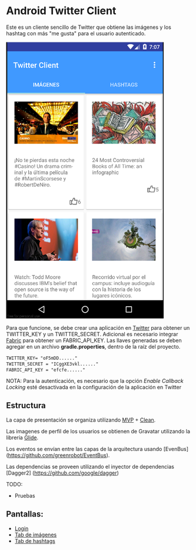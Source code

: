 # Android Twitter Client

Este es un cliente sencillo de Twitter que obtiene las imágenes y los hashtag con más "me gusta" para el usuario autenticado.

![Tab Imágenes](./screenshots/2-images.png "Tab de imágenes")

Para que funcione, se debe crear una aplicación en [Twitter](https://dev.twitter.com/) para obtener un TWITTER_KEY y un TWITTER_SECRET. Adicional es necesario integrar [Fabric](https://fabric.io/kits/android/twitterkit/install) para obtener un FABRIC_API_KEY. Las llaves generadas se deben agregar en un archivo __gradle.properties__, dentro de la raíz del proyecto.

```
TWITTER_KEY= "oF5mDD......"
TWITTER_SECRET = "ICggXE3vkl......"
FABRIC_API_KEY = "efcfe......"
```
NOTA: Para la autenticación, es necesario que la opción _Enable Callback Locking_ esté desactivada en la configuración de la aplicación en Twitter

## Estructura

La capa de presentación se organiza utilizando [MVP](http://antonioleiva.com/mvp-android) + [Clean](https://8thlight.com/blog/uncle-bob/2012/08/13/the-clean-architecture.html).

Las imagenes de perfil de los usuarios se obtienen de Gravatar utilizando la librería [Glide](https://github.com/bumptech/glide).

Los eventos se envían entre las capas de la arquitectura usando [EvenBus] (https://github.com/greenrobot/EventBus).

Las dependencias se proveen utilizando el inyector de dependencias [Dagger2] (https://github.com/google/dagger)

TODO:
* Pruebas

## Pantallas:

* [Login](./screenshots/1-login.png)
* [Tab de imágenes](./screenshots/2-images.png)
* [Tab de hashtags](./screenshots/3-hashtags.png)
